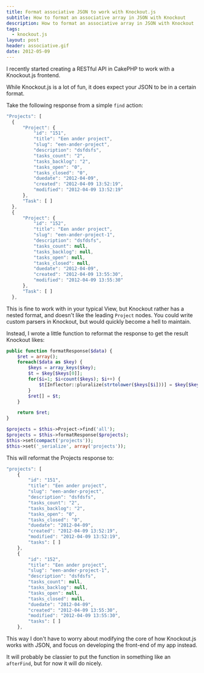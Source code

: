 ```yaml
---
title: Format associative JSON to work with Knockout.js
subtitle: How to format an associative array in JSON with Knockout
description: How to format an associative array in JSON with Knockout
tags:
  - knockout.js
layout: post
header: associative.gif
date: 2012-05-09
---
```


I recently started creating a RESTful API in CakePHP to work with a Knockout.js frontend.

While Knockout.js is a lot of fun, it does expect your JSON to be in a certain format.

Take the following response from a simple `find` action:

``` javascript
"Projects": [
  {
      "Project": {
          "id": "151",
          "title": "Een ander project",
          "slug": "een-ander-project",
          "description": "dsfdsfs",
          "tasks_count": "2",
          "tasks_backlog": "2",
          "tasks_open": "0",
          "tasks_closed": "0",
          "duedate": "2012-04-09",
          "created": "2012-04-09 13:52:19",
          "modified": "2012-04-09 13:52:19"
      },
      "Task": [ ]
  },
  {
      "Project": {
          "id": "152",
          "title": "Een ander project",
          "slug": "een-ander-project-1",
          "description": "dsfdsfs",
          "tasks_count": null,
          "tasks_backlog": null,
          "tasks_open": null,
          "tasks_closed": null,
          "duedate": "2012-04-09",
          "created": "2012-04-09 13:55:30",
          "modified": "2012-04-09 13:55:30"
      },
      "Task": [ ]
  },
```

This is fine to work with in your typical View, but Knockout rather has a nested format, and doesn't like the leading `Project` nodes. You could write custom parsers in Knockout, but would quickly become a hell to maintain.

<!-- Rectangle Ad -->
<!-- <center>
<ins class="adsbygoogle"
     style="display:inline-block;width:336px;height:280px"
     data-ad-client="ca-pub-0534492338431642"
     data-ad-slot="3199566305"></ins>
</center>
<script>
(adsbygoogle = window.adsbygoogle || []).push({});
</script> -->

Instead, I wrote a little function to reformat the response to get the result Knockout likes:

``` php
public function formatResponse($data) {
    $ret = array();
    foreach($data as $key) {
        $keys = array_keys($key);
        $t = $key[$keys[0]];
        for($i=1; $i<count($keys); $i++) {
            $t[Inflector::pluralize(strtolower($keys[$i]))] = $key[$keys[$i]];
        }
        $ret[] = $t;
    }

    return $ret;
}

$projects = $this->Project->find('all');
$projects = $this->formatResponse($projects);
$this->set(compact('projects'));
$this->set('_serialize', array('projects'));
```

This will reformat the Projects response to:

``` javascript
"projects": [
    {
        "id": "151",
        "title": "Een ander project",
        "slug": "een-ander-project",
        "description": "dsfdsfs",
        "tasks_count": "2",
        "tasks_backlog": "2",
        "tasks_open": "0",
        "tasks_closed": "0",
        "duedate": "2012-04-09",
        "created": "2012-04-09 13:52:19",
        "modified": "2012-04-09 13:52:19",
        "tasks": [ ]
    },
    {
        "id": "152",
        "title": "Een ander project",
        "slug": "een-ander-project-1",
        "description": "dsfdsfs",
        "tasks_count": null,
        "tasks_backlog": null,
        "tasks_open": null,
        "tasks_closed": null,
        "duedate": "2012-04-09",
        "created": "2012-04-09 13:55:30",
        "modified": "2012-04-09 13:55:30",
        "tasks": [ ]
    },
```

This way I don't have to worry about modifying the core of how Knockout.js works with JSON, and focus on developing the front-end of my app instead.

It will probably be classier to put the function in something like an `afterFind`, but for now it will do nicely.
